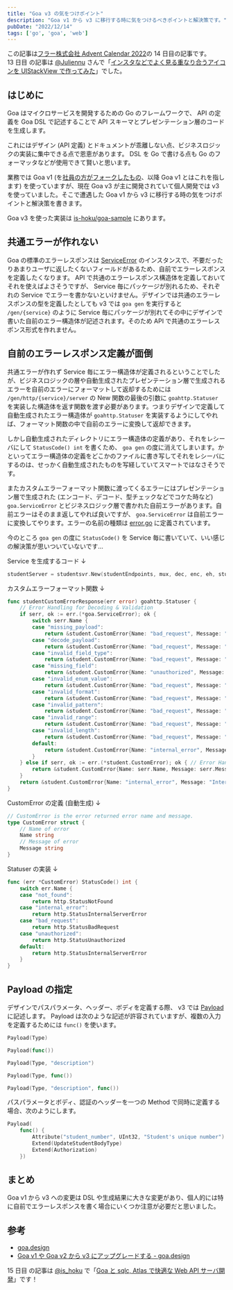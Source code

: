 ```yaml
---
title: "Goa v3 の気をつけポイント"
description: "Goa v1 から v3 に移行する時に気をつけるべきポイントと解決策です。"
pubDate: "2022/12/14"
tags: ['go', 'goa', 'web']
---
```


この記事は[フラー株式会社 Advent Calendar 2022](https://qiita.com/advent-calendar/2022/fuller-inc)の 14 日目の記事です。  
13 日目 の記事は [@Juliennu](https://qiita.com/Juliennu) さんで「[インスタなどでよく見る重なり合うアイコンを UIStackView で作ってみた](https://qiita.com/Juliennu/items/4b10a4b242381f6048db)」でした。

## はじめに

Goa はマイクロサービスを開発するための Go のフレームワークで、 API の定義を Goa DSL で記述することで API スキーマとプレゼンテーション層のコードを生成します。

これにはデザイン (API 定義) とドキュメントが乖離しない点、ビジネスロジックの実装に集中できる点で恩恵があります。 DSL を Go で書ける点も Go のフォーマッタなどが使用できて賢いと思います。

業務では Goa v1 (を[社員の方がフォークしたもの](https://github.com/shogo82148/goa-v1)、以降 Goa v1 とはこれを指します) を使っていますが、現在 Goa v3 が主に開発されていて個人開発では v3 を使っていました。そこで遭遇した Goa v1 から v3 に移行する時の気をつけポイントと解決策を書きます。

Goa v3 を使った実装は [is-hoku/goa-sample](https://github.com/is-hoku/goa-sample) にあります。

## 共通エラーが作れない

Goa の標準のエラーレスポンスは [ServiceError](https://pkg.go.dev/goa.design/goa/v3/pkg#ServiceError) のインスタンスで、不要だったりあまりユーザに返したくないフィールドがあるため、自前でエラーレスポンスを定義したくなります。 API で共通のエラーレスポンス構造体を定義しておいてそれを使えばよさそうですが、 Service 毎にパッケージが別れるため、それぞれの Service でエラーを書かないといけません。デザインでは共通のエラーレスポンスの型を定義したとしても v3 では `goa gen` を実行すると `/gen/{service}` のように Service 毎にパッケージが別れてその中にデザインで書いた自前のエラー構造体が記述されます。そのため API で共通のエラーレスポンス形式を作れません。

## 自前のエラーレスポンス定義が面倒

共通エラーが作れず Service 毎にエラー構造体が定義されるということでしたが、ビジネスロジックの層や自動生成されたプレゼンテーション層で生成されるエラーを自前のエラーにフォーマットして返却するためには `/gen/http/{service}/server` の New 関数の最後の引数に `goahttp.Statuser` を実装した構造体を返す関数を渡す必要があります。つまりデザインで定義して自動生成されたエラー構造体が `goahttp.Statuser` を実装するようにしてやれば、フォーマット関数の中で自前のエラーに変換して返却できます。

しかし自動生成されたディレクトリにエラー構造体の定義があり、それをレシーバにして `StatusCode() int` を書くため、 `goa gen` の度に消えてしまいます。かといってエラー構造体の定義をどこかのファイルに書き写してそれをレシーバにするのは、せっかく自動生成されたものを写経していてスマートではなさそうです。

またカスタムエラーフォーマット関数に渡ってくるエラーにはプレゼンテーション層で生成された (エンコード、デコード、型チェックなどでコケた時など) `goa.ServiceError` とビジネスロジック層で書かれた自前エラーがあります。自前エラーはそのまま返してやれば良いですが、 `goa.ServiceError` は自前エラーに変換してやります。エラーの名前の種類は [error.go](https://github.com/goadesign/goa/blob/v3/pkg/error.go) に定義されています。

今のところ `goa gen` の度に `StatusCode()` を Service 毎に書いていて、いい感じの解決策が思いついていないです…

Service を生成するコード ↓

```go
studentServer = studentsvr.New(studentEndpoints, mux, dec, enc, eh, studentCustomErrorResponse)
```

カスタムエラーフォーマット関数 ↓

```go
func studentCustomErrorResponse(err error) goahttp.Statuser {
	// Error Handling for Decoding & Validation
	if serr, ok := err.(*goa.ServiceError); ok {
		switch serr.Name {
		case "missing_payload":
			return &student.CustomError{Name: "bad_request", Message: "Missing Payload"}
		case "decode_payload":
			return &student.CustomError{Name: "bad_request", Message: "Invalid Body"}
		case "invalid_field_type":
			return &student.CustomError{Name: "bad_request", Message: "Invalid Field Type"}
		case "missing_field":
			return &student.CustomError{Name: "unauthorized", Message: "Unauthorized"}
		case "invalid_enum_value":
			return &student.CustomError{Name: "bad_request", Message: "Invalid Value of a Payload"}
		case "invalid_format":
			return &student.CustomError{Name: "bad_request", Message: "Invalid Format"}
		case "invalid_pattern":
			return &student.CustomError{Name: "bad_request", Message: "Invalid Value of a Payload"}
		case "invalid_range":
			return &student.CustomError{Name: "bad_request", Message: "Invalid Value of a Payload"}
		case "invalid_length":
			return &student.CustomError{Name: "bad_request", Message: "Invalid Value of a Payload"}
		default:
			return &student.CustomError{Name: "internal_error", Message: "Internal Server Error"}
		}
	} else if serr, ok := err.(*student.CustomError); ok { // Error Handling for Business logic
		return &student.CustomError{Name: serr.Name, Message: serr.Message}
	}
	return &student.CustomError{Name: "internal_error", Message: "Internal Server Error"}
}
```

CustomError の定義 (自動生成) ↓

```go
// CustomError is the error returned error name and message.
type CustomError struct {
	// Name of error
	Name string
	// Message of error
	Message string
}
```

Statuser の実装 ↓

```go
func (err *CustomError) StatusCode() int {
	switch err.Name {
	case "not_found":
		return http.StatusNotFound
	case "internal_error":
		return http.StatusInternalServerError
	case "bad_request":
		return http.StatusBadRequest
	case "unauthorized":
		return http.StatusUnauthorized
	default:
		return http.StatusInternalServerError
	}
}
```

## Payload の指定

デザインでパスパラメータ、ヘッダー、ボディを定義する際、 v3 では [Payload](<[https://pkg.go.dev/goa.design/goa/dsl#Payload](https://pkg.go.dev/goa.design/goa/dsl#Payload)>) に記述します。 Payload は次のような記述が許容されていますが、複数の入力を定義するためには `func()` を使います。

```go
Payload(Type)

Payload(func())

Payload(Type, "description")

Payload(Type, func())

Payload(Type, "description", func())
```

パスパラメータとボディ、認証のヘッダーを一つの Method で同時に定義する場合、次のようにします。

```go
Payload(
	func() {
		Attribute("student_number", UInt32, "Student's unique number")
		Extend(UpdateStudentBodyType)
		Extend(Authorization)
	})
```

## まとめ

Goa v1 から v3 への変更は DSL や生成結果に大きな変更があり、個人的には特に自前でエラーレスポンスを書く場合にいくつか注意が必要だと思いました。

## 参考

-   [goa.design](https://goa.design/)
-   [Goa v1 や Goa v2 から v3 にアップグレードする - goa.design](https://goa.design/ja/learn/upgrading/)

15 日目 の記事は [@is_hoku](https://hokuishi.be/me) で「[Goa と sqlc, Atlas で快適な Web API サーバ開発](https://hokuishi.be/blog/develop_apiserver_with_goa)」です！
